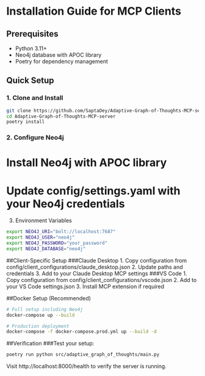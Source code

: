 # Installation Guide for MCP Clients

## Prerequisites

- Python 3.11+
- Neo4j database with APOC library
- Poetry for dependency management

## Quick Setup

### 1. Clone and Install
```bash
git clone https://github.com/SaptaDey/Adaptive-Graph-of-Thoughts-MCP-server.git
cd Adaptive-Graph-of-Thoughts-MCP-server
poetry install
```

### 2. Configure Neo4j

# Install Neo4j with APOC library
# Update config/settings.yaml with your Neo4j credentials

3. Environment Variables

```bash
export NEO4J_URI="bolt://localhost:7687"
export NEO4J_USER="neo4j"
export NEO4J_PASSWORD="your_password"
export NEO4J_DATABASE="neo4j"
```

##Client-Specific Setup
###Claude Desktop
      1. Copy configuration from config/client_configurations/claude_desktop.json
      2. Update paths and credentials
      3. Add to your Claude Desktop MCP settings
###VS Code
      1. Copy configuration from config/client_configurations/vscode.json
      2. Add to your VS Code settings.json
      3. Install MCP extension if required

##Docker Setup (Recommended)

```bash
# Full setup including Neo4j
docker-compose up --build

# Production deployment
docker-compose -f docker-compose.prod.yml up --build -d
```
##Verification
###Test your setup:
```bash
poetry run python src/adaptive_graph_of_thoughts/main.py
```

Visit http://localhost:8000/health to verify the server is running.
